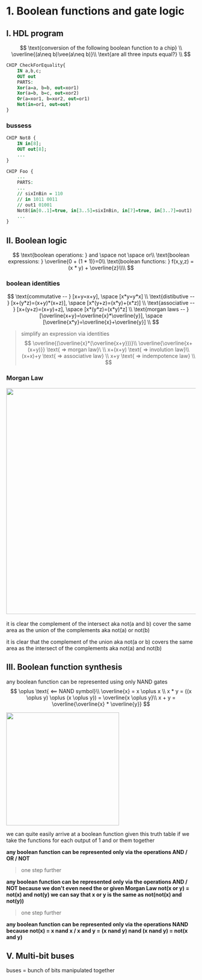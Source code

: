  # 1. Boolean functions and gate logic 

## I.  HDL program

$$
\text{conversion of the following boolean function to a chip} \\
\overline{(a\neq b)\vee(a\neq b)}\\
\text{are all three inputs equal?} \\
$$

```vhdl
CHIP CheckForEquality{
    IN a,b,c;
    OUT out
    PARTS:
    Xor(a=a, b=b, out=xor1)
    Xor(a=b, b=c, out=xor2)  
    Or(a=xor1, b=xor2, out=or1)
    Not(in=or1, out=out)
}
```

### bussess

```vhdl
CHIP Not8 {
	IN in[8];
    OUT out[8]; 
    ...
}

CHIP Foo {
    ...
    PARTS:
    ...
    // sixInBin = 110 
    // in 1011 0011
    // out1 01001
	Not8(in[0..1]=true, in[3..5]=sixInBin, in[7]=true, in[3..7]=out1)
    ...
}
```



## II.  Boolean logic 

$$
\text{boolean operations: } and \space not \space or\\
\text{boolean expressions: } \overline{0 + (1 * 1)}=0\\
\text{boolean functions: } f(x,y,z) = (x * y) + \overline{z}\\\\
$$

### boolean identities 

$$
\text{commutative -- } [x+y=x+y], \space [x*y=y*x] \\
\text{distibutive -- } [x+(y*z)=(x+y)*(x+z)], \space [x*(y+z)=(x*y)+(x*z)] \\
\text{associative -- } [x+(y+z)=(x+y)+z], \space [x*(y*z)=(x*y)*z] \\
\text{morgan laws -- } [\overline{x+y}=\overline{x}*\overline{y}], \space 	                         [\overline{x*y}=\overline{x}+\overline{y}] \\
$$

> simplify an expression via identities
> $$
> \overline{(\overline{x}*(\overline{x+y}))}\\
> \overline{\overline{x+(x+y)}} \text{ => morgan law}\ \\
> x+(x+y) \text{ => involution law}\\
> (x+x)+y \text{ => associative law} \\ 
> x+y \text{ => indempotence law} \\
> $$

### Morgan Law

​									  <img src="https://upload.wikimedia.org/wikipedia/commons/thumb/0/06/Demorganlaws.svg/1200px-Demorganlaws.svg.png" width=600>



it is clear the complement of the intersect aka not(a and b) cover the same area as the union of the complements
aka not(a) or not(b) 

it is clear that the complement of the union aka not(a or b) covers the same area as the intersect of the complements 
aka not(a) and not(b)



## III.  Boolean function synthesis

any boolean function can be represented using only NAND gates
$$
\oplus \text{ <== NAND symbol}\\
\overline{x} = x \oplus x \\
x * y =  ((x \oplus y) \oplus (x \oplus y)) = \overline{x \oplus y}\\
x + y =  \overline{\overline{x} * \overline{y}}
$$


<img src="https://res.cloudinary.com/dri8yyakb/image/upload/v1607675394/Screenshot_from_2020-12-11_09-29-37_ii0gtn.png" width=300/>



we can quite easily arrive at a boolean function given this truth table if we take the functions for each output of 1 and or them together 

**any boolean function can be represented only via the operations AND / OR / NOT** 

> one step further 

**any boolean function can be represented only via the operations AND / NOT because we don't even need the or given Morgan Law not(x or y) = not(x) and not(y)  we can say that x or y is the same as not(not(x) and not(y))**

> one step further 

**any boolean function can be represented only via the operations NAND because not(x) = x nand x / x and y = (x nand y) nand (x nand y) = not(x and y)**

 

## V.  Multi-bit buses

buses = bunch of bits manipulated together 


